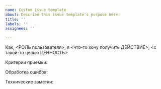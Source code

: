 ```yaml
---
name: Custom issue template
about: Describe this issue template's purpose here.
title: ''
labels: ''
assignees: ''

---
```


Как, <РОЛЬ пользователя>, я <что-то хочу получить ДЕЙСТВИЕ>, <с такой-то целью ЦЕННОСТЬ>

Критерии приемки:

Обработка ошибок:

Технические заметки:
